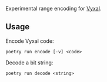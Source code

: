 Experimental range encoding for [Vyxal](https://github.com/Vyxal/Vyxal).

## Usage

Encode Vyxal code:

```poetry run encode [-v] <code>```

Decode a bit string:

```poetry run decode <string>```